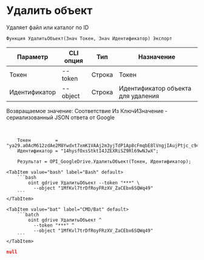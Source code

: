 ﻿---
sidebar_position: 9
---

# Удалить объект
 Удаляет файл или каталог по ID



`Функция УдалитьОбъект(Знач Токен, Знач Идентификатор) Экспорт`

  | Параметр | CLI опция | Тип | Назначение |
  |-|-|-|-|
  | Токен | --token | Строка | Токен |
  | Идентификатор | --object | Строка | Идентификатор объекта для удаления |

  
  Возвращаемое значение:   Соответствие Из КлючИЗначение - сериализованный JSON ответа от Google

<br/>




```bsl title="Пример кода"
    Токен         = "ya29.a0AcM612zdAe2M8Ywdxt7xmK1VAAj2m3yjTdP1Ap8cFmqbE8lVngjIAujPtjc_c94MCuKNLfn7MSssBd6NfMXDQDrHMUv7Fgjp7cjuXk68n...";
    Идентификатор = "14hysfOxsStktI4JZEXRiSZ9Rl69wNJwX";

    Результат = OPI_GoogleDrive.УдалитьОбъект(Токен, Идентификатор);
```
    

 <Tabs>
  
    <TabItem value="bash" label="Bash" default>
        ```bash
            oint gdrive УдалитьОбъект --token "***" \
              --object "1MfKvl7trDfRoyFRzXV_ZaCEbx6SQWq49"
        ```
    </TabItem>
  
    <TabItem value="bat" label="CMD/Bat" default>
        ```batch
            oint gdrive УдалитьОбъект ^
              --token "***" ^
              --object "1MfKvl7trDfRoyFRzXV_ZaCEbx6SQWq49"
        ```
    </TabItem>
</Tabs>


```json title="Результат"
null
```
